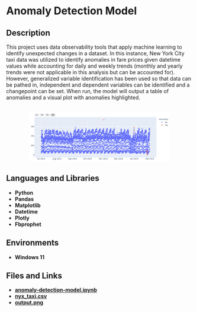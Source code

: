 <h1>Anomaly Detection Model</h1>

<h2>Description</h2>
This project uses data observability tools that apply machine learning to identify unexpected changes in a dataset. In this instance, New York City taxi data was utilized to identify anomalies in fare prices given datetime values while accounting for daily and weekly trends (monthly and yearly trends were not applicable in this analysis but can be accounted for). However, generalized variable identification has been used so that data can be pathed in, independent and dependent variables can be identified and a changepoint can be set. When run, the model will output a table of anomalies and a visual plot with anomalies highlighted.
<br />

<p align="center">
<br />
<img src="https://github.com/andrew-disario/anomaly-detction-model/blob/main/output.png?raw=true" height="75%" width="75%" alt="Anomaly Detection Model"/>
<br />

<h2>Languages and Libraries</h2>

- <b>Python</b> 
- <b>Pandas</b>
- <b>Matplotlib</b>
- <b>Datetime</b>
- <b>Plotly</b>
- <b>Fbprophet</b>

<h2>Environments</h2>

- <b>Windows 11</b> 

<h2>Files and Links</h2>

- <b>[anomaly-detection-model.ipynb](https://github.com/andrew-disario/anomaly-detction-model/blob/main/anomaly-detection-model.ipynb)</b> 
- <b>[nyx_taxi.csv](https://github.com/andrew-disario/anomaly-detction-model/blob/main/nyc_taxi.csv)</b>
- <b>[output.png](https://github.com/andrew-disario/anomaly-detction-model/blob/main/output.png)</b> 
<!--
 ```diff
- text in red
+ text in green
! text in orange
# text in gray
@@ text in purple (and bold)@@
```

--!>
